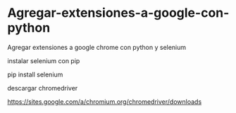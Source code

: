 # Agregar-extensiones-a-google-con-python
Agregar extensiones a google chrome con python y selenium

instalar selenium con pip

pip install selenium

descargar chromedriver

https://sites.google.com/a/chromium.org/chromedriver/downloads
